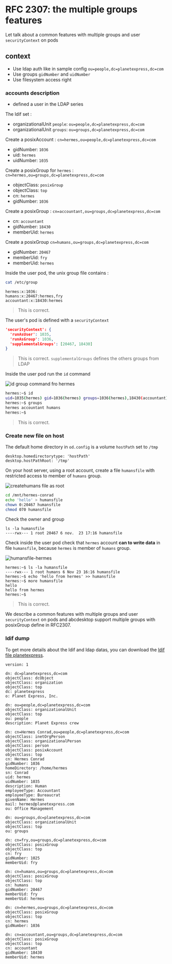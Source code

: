 # RFC 2307: the multiple groups features


Let talk about a common features with multiple groups and user `securityContext` on pods


## context


- Use ldap auth like in sample config `ou=people,dc=planetexpress,dc=com`
- Use groups `gidNumber` and `uidNumber`
- Use filesystem access right


### accounts description


- defined a user in the LDAP series

The ldif set :

- organizationalUnit `people`: `ou=people,dc=planetexpress,dc=com`
- organizationalUnit `groups`: `ou=groups,dc=planetexpress,dc=com`

Create a posixAccount : `cn=hermes,ou=people,dc=planetexpress,dc=com`

- gidNumber: `1036`
- uid: `hermes`
- uidNumber: `1035`

Create a posixGroup for `hermes` : `cn=hermes,ou=groups,dc=planetexpress,dc=com`

- objectClass: `posixGroup`
- objectClass: `top`
- cn: `hermes`
- gidNumber: `1036`


Create a posixGroup : `cn=accountant,ou=groups,dc=planetexpress,dc=com`

- cn: `accountant`
- gidNumber: `18430`
- memberUid: `hermes`

Create a posixGroup `cn=humans,ou=groups,dc=planetexpress,dc=com`

- gidNumber: `20467`
- memberUid: `fry`
- memberUid: `hermes`

Inside the user pod, the unix group file contains : 

```bash
cat /etc/group
```

```group
hermes:x:1036:
humans:x:20467:hermes,fry
accountant:x:18430:hermes
```

> This is correct.


The user's pod is defined with a `securityContext`

```json 
'securityContext': {
  'runAsUser': 1035,
  'runAsGroup': 1036,
  'supplementalGroups': [20467, 18430] 
}
```

> This is correct.
> `supplementalGroups` defines the others groups from LDAP

Inside the user pod run the `id` command

![id group command fro hermes](img/idgroup-hermes.png)

```bash
hermes:~$ id
uid=1035(hermes) gid=1036(hermes) groups=1036(hermes),18430(accountant),20467(humans)
hermes:~$ groups
hermes accountant humans
hermes:~$
```

> This is correct.


### Create new file on host
 
The default home directory in `od.config` is a volume `hostPath` set to `/tmp`

```od.config
desktop.homedirectorytype: 'hostPath' 
desktop.hostPathRoot: '/tmp'
```

On your host server, using a root account, create a file `humansfile`  with restricted access to member of `humans` group.


![createhumans file as root](img/createhumansfileasroot.png)


```bash
cd /mnt/hermes-conrad
echo 'hello' > humansfile
chown 0:20467 humansfile
chmod 070 humansfile 
```

Check the owner and group

```
ls -la humansfile
----rwx--- 1 root 20467 6 nov.  23 17:16 humansfile
```




Check inside the user pod check that `hermes` account **can to write data** in file `humansfile`, because `hermes` is member of `humans` group.


![humansfile-hermes](img/humansfile-hermes.png)



```
hermes:~$ ls -la humansfile 
----rwx--- 1 root humans 6 Nov 23 16:16 humansfile
hermes:~$ echo 'hello from hermes' >> humansfile 
hermes:~$ more humansfile 
hello
hello from hermes
hermes:~$ 
```

> This is correct.


We describe a common features with multiple groups and user `securityContext` on pods and abcdesktop support multiple groups with posixGroup define in RFC2307. 


### ldif dump

To get more details about the ldif and ldap datas, you can download the [ldif file planetexpress](planetexpressRFC2307.ldif).



``` ldif
version: 1

dn: dc=planetexpress,dc=com
objectClass: dcObject
objectClass: organization
objectClass: top
dc: planetexpress
o: Planet Express, Inc.

dn: ou=people,dc=planetexpress,dc=com
objectClass: organizationalUnit
objectClass: top
ou: people
description: Planet Express crew

dn: cn=Hermes Conrad,ou=people,dc=planetexpress,dc=com
objectClass: inetOrgPerson
objectClass: organizationalPerson
objectClass: person
objectClass: posixAccount
objectClass: top
cn: Hermes Conrad
gidNumber: 1036
homeDirectory: /home/hermes
sn: Conrad
uid: hermes
uidNumber: 1035
description: Human
employeeType: Accountant
employeeType: Bureaucrat
givenName: Hermes
mail: hermes@planetexpress.com
ou: Office Management

dn: ou=groups,dc=planetexpress,dc=com
objectClass: organizationalUnit
objectClass: top
ou: groups

dn: cn=fry,ou=groups,dc=planetexpress,dc=com
objectClass: posixGroup
objectClass: top
cn: fry
gidNumber: 1025
memberUid: fry

dn: cn=humans,ou=groups,dc=planetexpress,dc=com
objectClass: posixGroup
objectClass: top
cn: humans
gidNumber: 20467
memberUid: fry
memberUid: hermes

dn: cn=hermes,ou=groups,dc=planetexpress,dc=com
objectClass: posixGroup
objectClass: top
cn: hermes
gidNumber: 1036

dn: cn=accountant,ou=groups,dc=planetexpress,dc=com
objectClass: posixGroup
objectClass: top
cn: accountant
gidNumber: 18430
memberUid: hermes
```

